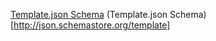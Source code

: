 

[Template.json Schema](http://json.schemastore.org/template)
(Template.json Schema)[http://json.schemastore.org/template]
